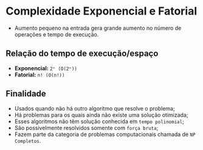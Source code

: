 # Complexidade Exponencial e Fatorial

* Aumento pequeno na entrada gera grande aumento no número de operações e tempo de execução.

## Relação do tempo de execução/espaço

* **Exponencial:** `2ⁿ (O(2ⁿ))`
* **Fatorial:** `n! (O(n!))`

## Finalidade

* Usados quando não há outro algoritmo que resolve o problema;
* Há problemas para os quais ainda não existe uma solução otimizada;
* Esses algoritmos não têm solução conhecida em `tempo polinomial`;
* São possivelmente resolvidos somente com `força bruta`;
* Fazem parte da categoria de problemas computacionais chamada de `NP Completos`.
